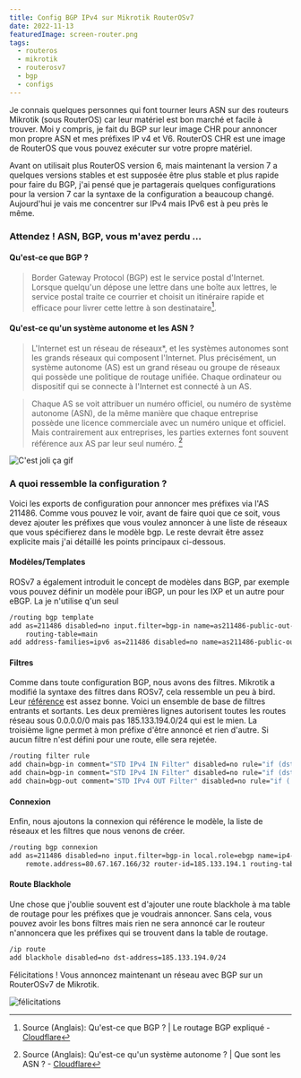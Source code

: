 ```yaml
---
title: Config BGP IPv4 sur Mikrotik RouterOSv7
date: 2022-11-13
featuredImage: screen-router.png
tags:
  - routeros
  - mikrotik
  - routerosv7
  - bgp
  - configs
---
```

Je connais quelques personnes qui font tourner leurs ASN sur des routeurs Mikrotik (sous RouterOS) car leur matériel est bon marché et facile à trouver. Moi y compris, je fait du BGP sur leur image CHR pour annoncer mon propre ASN et mes préfixes IP v4 et V6. RouterOS CHR est une image de RouterOS que vous pouvez exécuter sur votre propre matériel.

Avant on utilisait plus RouterOS version 6, mais maintenant la version 7 a quelques versions stables et est supposée être plus stable et plus rapide pour faire du BGP, j'ai pensé que je partagerais quelques configurations pour la version 7 car la syntaxe de la configuration a beaucoup changé. Aujourd'hui je vais me concentrer sur IPv4 mais IPv6 est à peu près le même.

### Attendez ! ASN, BGP, vous m'avez perdu ...

#### Qu'est-ce que BGP ?
> Border Gateway Protocol (BGP) est le service postal d'Internet. Lorsque quelqu'un dépose une lettre dans une boîte aux lettres, le service postal traite ce courrier et choisit un itinéraire rapide et efficace pour livrer cette lettre à son destinataire[^cloudflarebgp].

[^cloudflarebgp]: Source (Anglais): Qu'est-ce que BGP ? | Le routage BGP expliqué - [Cloudflare](https://www.cloudflare.com/learning/security/glossary/what-is-bgp/)

#### Qu'est-ce qu'un système autonome et les ASN ?
>L'Internet est un réseau de réseaux*, et les systèmes autonomes sont les grands réseaux qui composent l'Internet. Plus précisément, un système autonome (AS) est un grand réseau ou groupe de réseaux qui possède une politique de routage unifiée. Chaque ordinateur ou dispositif qui se connecte à l'Internet est connecté à un AS. 

> Chaque AS se voit attribuer un numéro officiel, ou numéro de système autonome (ASN), de la même manière que chaque entreprise possède une licence commerciale avec un numéro unique et officiel. Mais contrairement aux entreprises, les parties externes font souvent référence aux AS par leur seul numéro.
[^cloudflareasn]

[^cloudflareasn]: Source (Anglais): Qu'est-ce qu'un système autonome ? | Que sont les ASN ? - [Cloudflare](https://www.cloudflare.com/learning/network-layer/what-is-an-autonomous-system/)

![C'est joli ça gif](https://media4.giphy.com/media/U09CkmV0ewDbfGgAZR/giphy.gif?cid=790b7611acdfb9df5539d54ed990cfdf2d9c2469aaf1eee6&rid=giphy.gif&ct=g)

### A quoi ressemble la configuration ?
Voici les exports de configuration pour annoncer mes préfixes via l'AS 211486. Comme vous pouvez le voir, avant de faire quoi que ce soit, vous devez ajouter les préfixes que vous voulez annoncer à une liste de réseaux que vous spécifierez dans le modèle bgp. Le reste devrait être assez explicite mais j'ai détaillé les points principaux ci-dessous.

#### Modèles/Templates
ROSv7 a également introduit le concept de modèles dans BGP, par exemple vous pouvez définir un modèle pour iBGP, un pour les IXP et un autre pour eBGP. La je n'utilise q'un seul

```sh
/routing bgp template
add as=211486 disabled=no input.filter=bgp-in name=as211486-public-out-ip4 output.filter-chain=bgp-out .network=bgp \
    routing-table=main
add address-families=ipv6 as=211486 disabled=no name=as211486-public-out-ip6 output.network=bgp routing-table=main
```
#### Filtres
Comme dans toute configuration BGP, nous avons des filtres. Mikrotik a modifié la syntaxe des filtres dans ROSv7, cela ressemble un peu à bird. Leur [référence](https://help.mikrotik.com/docs/display/ROS/Route+Selection+and+Filters#RouteSelectionandFilters-FilterSyntax) est assez bonne.
Voici un ensemble de base de filtres entrants et sortants. Les deux premières lignes autorisent toutes les routes réseau sous 0.0.0.0/0 mais pas 185.133.194.0/24 qui est le mien. La troisième ligne permet à mon préfixe d'être annoncé et rien d'autre. Si aucun filtre n'est défini pour une route, elle sera rejetée. 

```sh
/routing filter rule
add chain=bgp-in comment="STD IPv4 IN Filter" disabled=no rule="if (dst in 0.0.0.0/0) {set bgp-local-pref 90 ; accept}"
add chain=bgp-in comment="STD IPv4 IN Filter" disabled=no rule="if (dst in 185.133.194.0/24) {reject}"
add chain=bgp-out comment="STD IPv4 OUT Filter" disabled=no rule="if ( dst == 185.133.194.0/24 ) {accept}"
```

#### Connexion
Enfin, nous ajoutons la connexion qui référence le modèle, la liste de réseaux et les filtres que nous venons de créer.

```sh
/routing bgp connexion
add as=211486 disabled=no input.filter=bgp-in local.role=ebgp name=ip4-mw output.filter-chain=bgp-out .network=bgp ``
    remote.address=80.67.167.166/32 router-id=185.133.194.1 routing-table=main templates=as211486-public-out-ip4
```

#### Route Blackhole

Une chose que j'oublie souvent est d'ajouter une route blackhole à ma table de routage pour les préfixes que je voudrais annoncer. Sans cela, vous pouvez avoir les bons filtres mais rien ne sera annoncé car le routeur n'annoncera que les préfixes qui se trouvent dans la table de routage.

```sh
/ip route
add blackhole disabled=no dst-address=185.133.194.0/24
```

Félicitations ! Vous annoncez maintenant un réseau avec BGP sur un RouterOSv7 de Mikrotik.

![félicitations](https://i.giphy.com/media/D1wxiYaBi6euR8W0VX/giphy.webp)